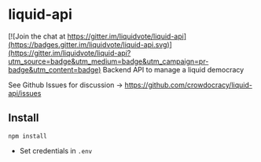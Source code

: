 # liquid-api

[![Join the chat at https://gitter.im/liquidvote/liquid-api](https://badges.gitter.im/liquidvote/liquid-api.svg)](https://gitter.im/liquidvote/liquid-api?utm_source=badge&utm_medium=badge&utm_campaign=pr-badge&utm_content=badge)
Backend API to manage a liquid democracy

See Github Issues for discussion -> https://github.com/crowdocracy/liquid-api/issues


## Install

```
npm install
```

- Set credentials in `.env`

